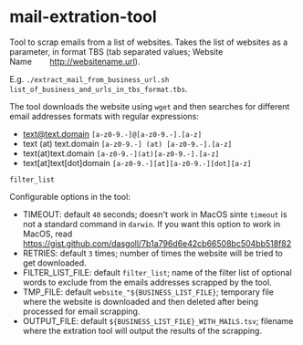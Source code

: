 # mail-extration-tool

Tool to scrap emails from a list of websites. Takes the list of websites as a parameter, in format TBS (tab separated values; Website Name&nbsp;&nbsp;&nbsp;&nbsp;&nbsp;&nbsp;&nbsp;&nbsp;http://websitename.url).

E.g. `./extract_mail_from_business_url.sh list_of_business_and_urls_in_tbs_format.tbs`.

The tool downloads the website using `wget` and then searches for different email addresses formats with regular expressions:
 * text@text.domain `[a-z0-9.-]@[a-z0-9.-].[a-z]`
 * text (at) text.domain `[a-z0-9.-] (at) [a-z0-9.-].[a-z]`
 * text(at)text.domain `[a-z0-9.-](at)[a-z0-9.-].[a-z]`
 * text[at]text[dot]domain `[a-z0-9.-][at][a-z0-9.-][dot][a-z]`
 
`filter_list` 

Configurable options in the tool:
* TIMEOUT: default `40` seconds; doesn't work in MacOS sinte `timeout` is not a standard command in `darwin`. If you want this option to work in MacOS, read https://gist.github.com/dasgoll/7b1a796d6e42cb66508bc504bb518f82
* RETRIES: default `3` times; number of times the website will be tried to get downloaded. 
* FILTER_LIST_FILE: default `filter_list`; name of the filter list of optional words to exclude from the emails addresses scrapped by the tool.
* TMP_FILE: default `website_"${BUSINESS_LIST_FILE}`; temporary file where the website is downloaded and then deleted after being processed for email scrapping.
* OUTPUT_FILE: default `${BUSINESS_LIST_FILE}_WITH_MAILS.tsv`; filename where the extration tool will output the results of the scrapping.
